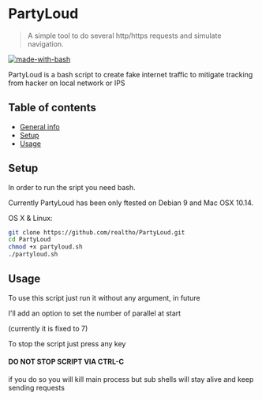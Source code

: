# PartyLoud
> A simple tool to do several http/https requests and simulate navigation.

[![made-with-bash](https://img.shields.io/badge/Made%20with-Bash-1f425f.svg)](https://www.gnu.org/software/bash/)

PartyLoud is a bash script to create fake internet traffic
to mitigate tracking from hacker on local network or IPS

## Table of contents
* [General info](#general-info)
* [Setup](#setup)
* [Usage](#usage)

## Setup

In order to run the sript you need bash.

Currently PartyLoud has been only ftested on Debian 9 and Mac OSX 10.14.


OS X & Linux:

```sh
git clone https://github.com/realtho/PartyLoud.git
cd PartyLoud
chmod +x partyloud.sh
./partyloud.sh
```

## Usage

To use this script just run it without any argument, in future

I'll add an option to set the number of parallel at start

(currently it is fixed to 7)

To stop the script just press any key
#### DO NOT STOP SCRIPT VIA CTRL-C
if you do so you will kill main process but sub shells will stay alive
and keep sending requests
